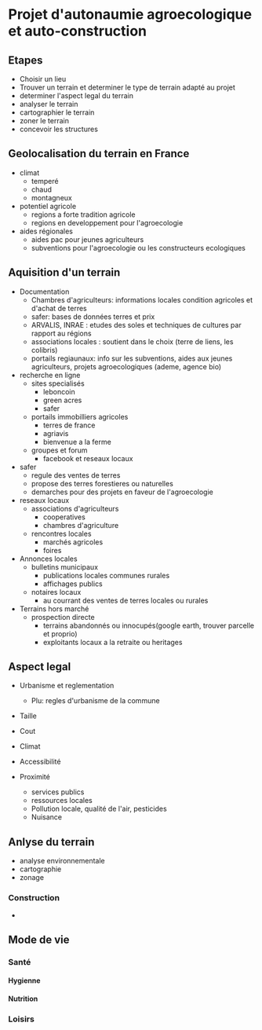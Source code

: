 # Projet d'autonaumie agroecologique et auto-construction
## Etapes
- Choisir un lieu
- Trouver un terrain et determiner le type de terrain adapté au projet
- determiner l'aspect legal du terrain
- analyser le terrain
- cartographier le terrain
- zoner le terrain
- concevoir les structures
## Geolocalisation du terrain en France
- climat
  - temperé
  - chaud
  - montagneux
- potentiel agricole
  - regions a forte tradition agricole
  - regions en developpement pour l'agroecologie
- aides régionales
  - aides pac pour jeunes agriculteurs
  - subventions pour l'agroecologie ou les constructeurs ecologiques
## Aquisition d'un terrain
- Documentation
  - Chambres d'agriculteurs: informations locales condition agricoles et d'achat de terres
  - safer: bases de données terres et prix
  - ARVALIS, INRAE : etudes des soles et techniques de cultures par rapport au régions
  - associations locales : soutient dans le choix (terre de liens, les colibris)
  - portails regiaunaux: info sur les subventions, aides aux jeunes agriculteurs, projets agroecologiques (ademe, agence bio)
- recherche en ligne
  - sites specialisés
    - leboncoin
    - green acres
    - safer
  - portails immobilliers agricoles
    - terres de france
    - agriavis
    - bienvenue a la ferme
  - groupes et forum
    - facebook et reseaux locaux
- safer
  - regule des ventes de terres
  - propose des terres forestieres ou naturelles
  - demarches pour des projets en faveur de l'agroecologie
- reseaux locaux
  - associations d'agriculteurs
    - cooperatives
    - chambres d'agriculture
  - rencontres locales
    - marchés agricoles
    - foires
- Annonces locales
  - bulletins municipaux
    - publications locales communes rurales
    - affichages publics
  - notaires locaux
    - au courrant des ventes de terres locales ou rurales
- Terrains hors marché
  - prospection directe
    - terrains abandonnés ou innocupés(google earth, trouver parcelle et proprio)
    - exploitants locaux a la retraite ou heritages
## Aspect legal
- Urbanisme et reglementation
  - Plu: regles d'urbanisme de la commune


- Taille
- Cout
- Climat
- Accessibilité
- Proximité
  - services publics
  - ressources locales
  - Pollution locale, qualité de l'air, pesticides
  - Nuisance



## Anlyse du terrain
- analyse environnementale
- cartographie
- zonage
### Construction
- 
## Mode de vie
### Santé
#### Hygienne
#### Nutrition
#### 
### Loisirs